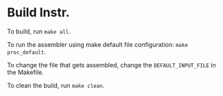 # Build Instr.

To build, run `make all`.

To run the assembler using make default file configuration: `make proc_default`.

To change the file that gets assembled, change the `DEFAULT_INPUT_FILE` in the Makefile.

To clean the build, run `make clean`.

